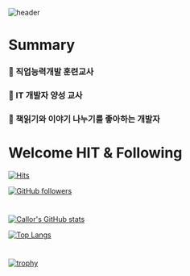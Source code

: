 ![header](https://capsule-render.vercel.app/api?type=transparent&color=auto&height=300&section=header&text=Welcome%20To%20Callor&fontSize=90)

# Summary
### :horse_racing: 직업능력개발 훈련교사
### :horse_racing: IT 개발자 양성 교사
### :horse_racing: 책읽기와 이야기 나누기를 좋아하는 개발자



# Welcome HIT & Following
[![Hits](https://hits.seeyoufarm.com/api/count/incr/badge.svg?url=https%3A%2F%2Fgithub.com%2Fcallor%2Fhit-counter&count_bg=%2379C83D&title_bg=%23555555&icon=twitter.svg&icon_color=%23E7E7E7&title=hits&edge_flat=false)](https://hits.seeyoufarm.com)

[![GitHub followers](https://img.shields.io/github/followers/callor?style=for-the-badge)](https://callor.com)
#
[![Callor's GitHub stats](https://github-readme-stats.vercel.app/api?username=callor&theme=dark&hide=contribs&count_private=true&show_icons=true)](https://callor.com)

[![Top Langs](https://github-readme-stats.vercel.app/api/top-langs/?username=callor&langs_count=20&theme=dark&layout=compact)](https://callor.com)
#
[![trophy](https://github-profile-trophy.vercel.app/?username=callor&theme=onedark&column=3)](https://github.com/ryo-ma/github-profile-trophy)


